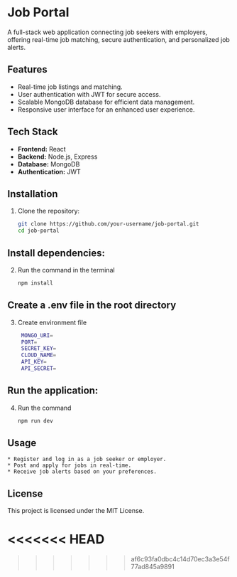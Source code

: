 # Job Portal

A full-stack web application connecting job seekers with employers, offering real-time job matching, secure authentication, and personalized job alerts.

## Features
- Real-time job listings and matching.
- User authentication with JWT for secure access.
- Scalable MongoDB database for efficient data management.
- Responsive user interface for an enhanced user experience.

## Tech Stack
- **Frontend:** React
- **Backend:** Node.js, Express
- **Database:** MongoDB
- **Authentication:** JWT

## Installation
1. Clone the repository:
   ```bash
   git clone https://github.com/your-username/job-portal.git
   cd job-portal

## Install dependencies:
2. Run the command in the terminal
   ```bash
   npm install
## Create a .env file in the root directory
3. Create environment file
   ```bash
    MONGO_URI=
    PORT=
    SECRET_KEY=
    CLOUD_NAME=
    API_KEY=
    API_SECRET=
## Run the application:
4. Run the command 
   ```bash
   npm run dev

## Usage

    * Register and log in as a job seeker or employer.
    * Post and apply for jobs in real-time.
    * Receive job alerts based on your preferences.


## License

This project is licensed under the MIT License.





<<<<<<< HEAD
=======

>>>>>>> af6c93fa0dbc4c14d70ec3a3e54f77ad845a9891
